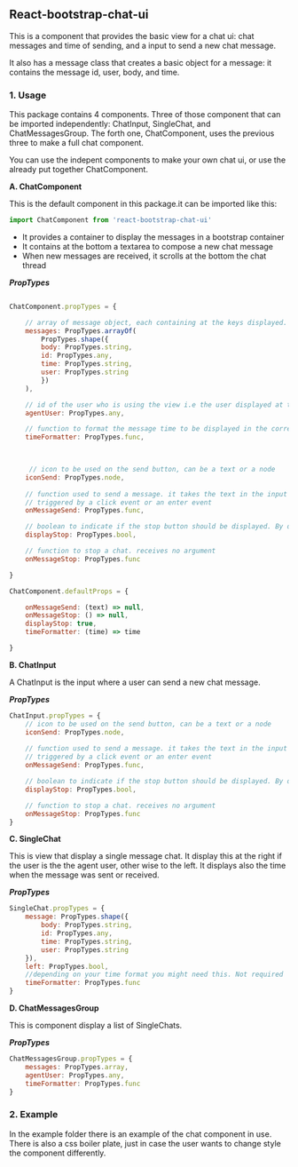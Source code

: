 ## React-bootstrap-chat-ui 

This is a component that provides the basic view for a chat ui: chat messages and time of sending, and a input to send a new chat message.

It also has a message class that creates a basic object for a message: it contains the message id, user, body, and time.

### 1. Usage

This package contains 4 components. Three of those component that can be imported independently: ChatInput, SingleChat, and ChatMessagesGroup. The forth one, ChatComponent, uses the previous three to make a full chat component.

You can use the indepent components to make your own chat ui, or use the already put together ChatComponent.

**A. ChatComponent**

This is the default component in this package.it can be imported like this:

``` javascript
import ChatComponent from 'react-bootstrap-chat-ui'
```

* It provides a container to display the messages in a bootstrap container
* It contains at the bottom a textarea to compose a new chat message
* When new messages are received, it scrolls at the bottom the chat thread

***PropTypes***

```javascript 

ChatComponent.propTypes = {

    // array of message object, each containing at the keys displayed.
    messages: PropTypes.arrayOf(
        PropTypes.shape({
        body: PropTypes.string,
        id: PropTypes.any,
        time: PropTypes.string,
        user: PropTypes.string
        })
    ),

    // id of the user who is using the view i.e the user displayed at the right of the chat conversation
    agentUser: PropTypes.any,

    // function to format the message time to be displayed in the correct format
    timeFormatter: PropTypes.func,

   

     // icon to be used on the send button, can be a text or a node
    iconSend: PropTypes.node, 
    
    // function used to send a message. it takes the text in the input as an argument
    // triggered by a click event or an enter event
    onMessageSend: PropTypes.func,

    // boolean to indicate if the stop button should be displayed. By default it is true
    displayStop: PropTypes.bool,

    // function to stop a chat. receives no argument
    onMessageStop: PropTypes.func

}

ChatComponent.defaultProps = {

    onMessageSend: (text) => null,
    onMessageStop: () => null,
    displayStop: true,
    timeFormatter: (time) => time

}

``` 

**B. ChatInput**

A ChatInput is the input where a user can send a new chat message.

***PropTypes***

```javascript
ChatInput.propTypes = {
    // icon to be used on the send button, can be a text or a node
    iconSend: PropTypes.node, 
    
    // function used to send a message. it takes the text in the input as an argument
    // triggered by a click event or an enter event
    onMessageSend: PropTypes.func,

    // boolean to indicate if the stop button should be displayed. By default it is true
    displayStop: PropTypes.bool,

    // function to stop a chat. receives no argument
    onMessageStop: PropTypes.func
}
```

**C. SingleChat**

This is view that display a single message chat. It display this at the right if the user is the the agent user, other wise to the left. It displays also the time when the message was sent or received.

***PropTypes***

``` javascript
SingleChat.propTypes = {
    message: PropTypes.shape({
        body: PropTypes.string,
        id: PropTypes.any,
        time: PropTypes.string,
        user: PropTypes.string
    }),
    left: PropTypes.bool,
    //depending on your time format you might need this. Not required
    timeFormatter: PropTypes.func
}
```

**D. ChatMessagesGroup**

This is component display a list of SingleChats.

***PropTypes***

``` javascript
ChatMessagesGroup.propTypes = {
    messages: PropTypes.array,
    agentUser: PropTypes.any,
    timeFormatter: PropTypes.func
}
```

### 2. Example

In the example folder there is an example of the chat component in use. There is also a css boiler plate, just in case the user wants to change style the component differently.

